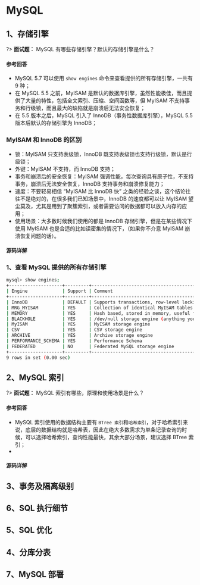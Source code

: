 # MySQL
## 1、存储引擎
?> **面试题：** MySQL 有哪些存储引擎？默认的存储引擎是什么？

<!-- tabs:start -->

#### **参考回答**
- MySQL 5.7 可以使用 `show engines` 命令来查看提供的所有存储引擎，一共有 9 种；
- 在 MySQL 5.5 之前，MyISAM 是默认的数据库引擎，虽然性能极佳，而且提供了大量的特性，包括全文索引、压缩、空间函数等，但 MyISAM 不支持事务和行级锁，而且最大的缺陷就是崩溃后无法安全恢复；
- 在 5.5 版本之后，MySQL 引入了 InnoDB（事务性数据库引擎），MySQL 5.5 版本后默认的存储引擎为 InnoDB；

### MyISAM 和 InnoDB 的区别
- 锁：MyISAM 只支持表级锁，InnoDB 既支持表级锁也支持行级锁，默认是行级锁；
- 外键：MyISAM 不支持，而 InnoDB 支持；
- 事务和崩溃后的安全恢复：MyISAM 强调性能，每次查询具有原子性，不支持事务，崩溃后无法安全恢复，InnoDB 支持事务和崩溃修复能力；
- 速度：不要轻易相信 “MyISAM 比 InnoDB 快” 之类的经验之谈，这个结论往往不是绝对的，在很多我们已知场景中，InnoDB 的速度都可以让 MyISAM 望尘莫及，尤其是用到了聚簇索引，或者需要访问的数据都可以放入内存的应用；
- 使用场景：大多数时候我们使用的都是 InnoDB 存储引擎，但是在某些情况下使用 MyISAM 也是合适的比如读密集的情况下，（如果你不介意 MyISAM 崩溃恢复问题的话）。

#### **源码详解**

### 1、查看 MySQL 提供的所有存储引擎
```bash
mysql> show engines;
+--------------------+---------+----------------------------------------------------------------+--------------+------+------------+
| Engine             | Support | Comment                                                        | Transactions | XA   | Savepoints |
+--------------------+---------+----------------------------------------------------------------+--------------+------+------------+
| InnoDB             | DEFAULT | Supports transactions, row-level locking, and foreign keys     | YES          | YES  | YES        |
| MRG_MYISAM         | YES     | Collection of identical MyISAM tables                          | NO           | NO   | NO         |
| MEMORY             | YES     | Hash based, stored in memory, useful for temporary tables      | NO           | NO   | NO         |
| BLACKHOLE          | YES     | /dev/null storage engine (anything you write to it disappears) | NO           | NO   | NO         |
| MyISAM             | YES     | MyISAM storage engine                                          | NO           | NO   | NO         |
| CSV                | YES     | CSV storage engine                                             | NO           | NO   | NO         |
| ARCHIVE            | YES     | Archive storage engine                                         | NO           | NO   | NO         |
| PERFORMANCE_SCHEMA | YES     | Performance Schema                                             | NO           | NO   | NO         |
| FEDERATED          | NO      | Federated MySQL storage engine                                 | NULL         | NULL | NULL       |
+--------------------+---------+----------------------------------------------------------------+--------------+------+------------+
9 rows in set (0.00 sec)
```

<!-- tabs:end -->

## 2、MySQL 索引
?> **面试题：** MySQL 索引有哪些，原理和使用场景是什么？

<!-- tabs:start -->

#### **参考回答**
- MySQL 索引使用的数据结构主要有 `BTree 索引`和`哈希索引`，对于哈希索引来说，底层的数据结构就是哈希表，因此在绝大多数需求为单条记录查询的时候，可以选择哈希索引，查询性能最快，其余大部分场景，建议选择 BTree 索引；
- 


#### **源码详解**



<!-- tabs:end -->

## 3、事务及隔离级别
## 6、SQL 执行细节
## 5、SQL 优化
## 4、分库分表
## 7、MySQL 部署